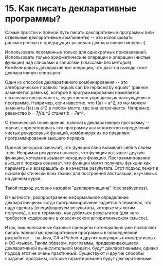 # 15. Как писать декларативные программы?
Самый простой и прямой путь писать декларативные программы (или отдельные декларативные компоненты) -- это использовать рассмотренную в предыдущих разделах декларативную модель :)

Использовать переменные только для однократных присваиваний. Использовать только арифметические операции и операции (чистые функции) над списками и записями (классами без методов). Комбинировать декларативные операции, что даст на выходе тоже декларативную операцию.

Один из способов декларативного комбинирования -- это алгебраическое правило "equals can be replaced by equals" (равное заменяется равным), которое в программировании называется ссылочная прозрачность, существенно упрощающая рассуждения о программе. Например, если известно, что f(a) = a^2, то мы можем заменить f(a) на a^2 в любом месте, где она встречается. Например, равенство b = 7*f(a)^2 станет b = 7*a^4.

С технической точки зрения, написать декларативную программу -- значит, спроектировать эту программу как множество определений чистых рекурсивных функций, комбинируя их по правилам программирования высшего порядка.

Прямая рекурсия означает, что функция явно вызывает себя в своём теле. Непрямая рекурсия означает, что функция вызывает другую функцию, которая вызывает исходную функцию. Программирование высшего порядка означает, что функции могут получать функции как параметры и возвращать их в качестве результата. Этот подход лежит в основе фактически всех техник для построения абстракций, изучаемых на данном курсе.

Такой подход условно назовём "декларативщина" (declarativeness).

В частности, распространено неформальное определение декларативщины: когда программирование задаётся в терминах, что надо сделать (специфицируем результаты, которые мы хотим получить), а не в терминах, как добиться результатов (для чего требуется кодирование в классическом алгоритмическом смысле).

Итак, вышеописанные базовые принципы потенциально уже позволяют писать полностью декларативные программы в повседневной разработке -- на Java, C# и Python и других популярных императивных и ОО-языках. Таким образом, программы, придерживающиеся декларативной вычислительной модели, будут декларативными, однако подход этот не очень практичный. Существуют и другие способы создания программ, которые гарантированно будут декларативными.